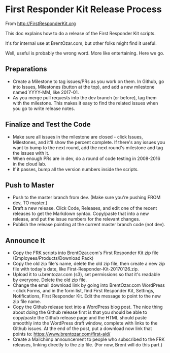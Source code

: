 # First Responder Kit Release Process

From http://FirstResponderKit.org

This doc explains how to do a release of the First Responder Kit scripts.

It's for internal use at BrentOzar.com, but other folks might find it useful.

Well, useful is probably the wrong word. More like entertaining. Here we go.

## Preparations

* Create a Milestone to tag issues/PRs as you work on them. In Github, go into Issues, Milestones (button at the top), and add a new milestone named YYYY-MM, like 2017-01.
* As you merge pull requests into the dev branch (or before), tag them with the milestone. This makes it easy to find the related issues when you go to write release notes.


## Finalize and Test the Code

* Make sure all issues in the milestone are closed - click Issues, Milestones, and it'll show the percent complete. If there's any issues you want to bump to the next round, add the next round's milestone and tag the issues with it.
* When enough PRs are in dev, do a round of code testing in 2008-2016 in the cloud lab.
* If it passes, bump all the version numbers inside the scripts.

## Push to Master

* Push to the master branch from dev. (Make sure you're pushing FROM dev, TO master.)
* Draft a new release. Click Code, Releases, and edit one of the recent releases to get the Markdown syntax. Copy/paste that into a new release, and put the issue numbers for the relevant changes.
* Publish the release pointing at the current master branch code (not dev).

## Announce It

* Copy the FRK scripts into BrentOzar.com's First Responder Kit zip file (Employees/Products/Download Pack)
* Copy the old zip file's name, delete the old zip file, then create a new zip file with today's date, like First-Responder-Kit-20170126.zip.
* Upload it to u.brentozar.com (s3), set permissions so that it's readable by everyone. Delete the old zip file.
* Change the email download link by going into BrentOzar.com WordPress - click Forms, and in the form list, find First Responder Kit, Settings, Notifications, First Responder Kit. Edit the message to point to the new zip file name.
* Copy the Github release text into a WordPress blog post. The nice thing about doing the Github release first is that you should be able to copy/paste the Github release page and the HTML should paste smoothly into the WordPress draft window, complete with links to the Github issues. At the end of the post, put a download now link that points to: https://www.brentozar.com/first-aid/
* Create a Mailchimp announcement to people who subscribed to the FRK releases, linking directly to the zip file. (For now, Brent will do this part.)

